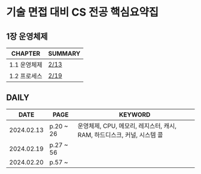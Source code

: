 # 기술 면접 대비 CS 전공 핵심요약집

## 1장 운영체제
| **CHAPTER** | **SUMMARY**                                                                      |
|-------------|----------------------------------------------------------------------------------|
| 1.1 운영체제    | [2/13](https://github.com/crystalYoo99/java/blob/main/CS/Chapter1/Chapter1-1.md) |
| 1.2 프로세스    | [2/19](https://github.com/crystalYoo99/java/blob/main/CS/Chapter2/Chapter1-2.md) |





## DAILY
| **DATE**   | **PAGE**  | **KEYWORD** |
|------------|-----------|-----------|
| 2024.02.13 | p.20 ~ 26 | 운영체제, CPU, 메모리, 레지스터, 캐시, RAM, 하드디스크, 커널, 시스템 콜 |
| 2024.02.19 | p.27 ~ 56 |  |
| 2024.02.20 | p.57 ~    |  |
